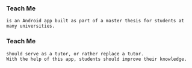 ### Teach Me 
    is an Android app built as part of a master thesis for students at many universities. 
### Teach Me 
    should serve as a tutor, or rather replace a tutor. 
    With the help of this app, students should improve their knowledge.

